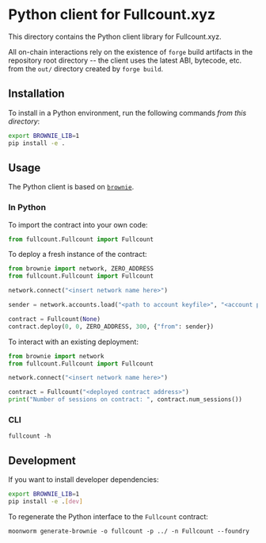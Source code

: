 # Python client for Fullcount.xyz

This directory contains the Python client library for Fullcount.xyz.

All on-chain interactions rely on the existence of `forge` build artifacts in the repository root
directory -- the client uses the latest ABI, bytecode, etc. from the `out/` directory created
by `forge build`.

## Installation

To install in a Python environment, run the following commands *from this directory*:

```bash
export BROWNIE_LIB=1
pip install -e .
```

## Usage

The Python client is based on [`brownie`](https://github.com/eth-brownie/brownie).

### In Python

To import the contract into your own code:

```python
from fullcount.Fullcount import Fullcount
```

To deploy a fresh instance of the contract:

```python
from brownie import network, ZERO_ADDRESS
from fullcount.Fullcount import Fullcount

network.connect("<insert network name here>")

sender = network.accounts.load("<path to account keyfile>", "<account password>")

contract = Fullcount(None)
contract.deploy(0, 0, ZERO_ADDRESS, 300, {"from": sender})
```

To interact with an existing deployment:

```python
from brownie import network
from fullcount.Fullcount import Fullcount

network.connect("<insert network name here>")

contract = Fullcount("<deployed contract address>")
print("Number of sessions on contract: ", contract.num_sessions())
```

### CLI

```
fullcount -h
```

## Development

If you want to install developer dependencies:

```bash
export BROWNIE_LIB=1
pip install -e .[dev]
```

To regenerate the Python interface to the `Fullcount` contract:

```
moonworm generate-brownie -o fullcount -p ../ -n Fullcount --foundry
```
